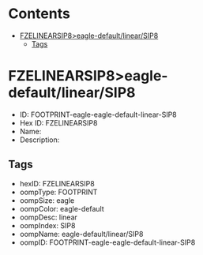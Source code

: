 



Contents
========

* [FZELINEARSIP8>eagle-default/linear/SIP8](#fzelinearsip8eagle-defaultlinearsip8)
	* [Tags](#tags)

# FZELINEARSIP8>eagle-default/linear/SIP8

- ID: FOOTPRINT-eagle-eagle-default-linear-SIP8
- Hex ID: FZELINEARSIP8
- Name: 
- Description: 

## Tags

- hexID: FZELINEARSIP8
- oompType: FOOTPRINT
- oompSize: eagle
- oompColor: eagle-default
- oompDesc: linear
- oompIndex: SIP8
- oompName: eagle-default/linear/SIP8
- oompID: FOOTPRINT-eagle-eagle-default-linear-SIP8
